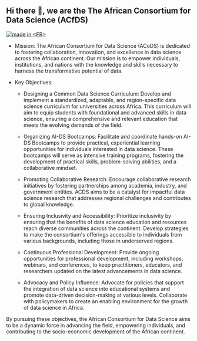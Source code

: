 

## Hi there 👋, we are the The African Consortium for Data Science (ACfDS)       

<a href="https://github.com/pedromxavier/flag-badges">
    <img src="https://raw.githubusercontent.com/pedromxavier/flag-badges/main/badges/<country code>.svg" alt="made in <FR>">
</a>



* Mission:
The African Consortium for Data Science (ACoDS) is dedicated to fostering collaboration, innovation, and excellence in data science across the African continent. Our mission is to empower individuals, institutions, and nations with the knowledge and skills necessary to harness the transformative potential of data.

* Key Objectives:

    + Designing a Common Data Science Curriculum:
    Develop and implement a standardized, adaptable, and region-specific data science curriculum for universities across Africa. This curriculum will aim to equip students with foundational and advanced skills in data science, ensuring a comprehensive and relevant education that meets the evolving demands of the field.

    + Organizing AI-DS Bootcamps:
    Facilitate and coordinate hands-on AI-DS Bootcamps to provide practical, experiential learning opportunities for individuals interested in data science. These bootcamps will serve as intensive training programs, fostering the development of practical skills, problem-solving abilities, and a collaborative mindset.

    + Promoting Collaborative Research:
    Encourage collaborative research initiatives by fostering partnerships among academia, industry, and government entities. ACDS aims to be a catalyst for impactful data science research that addresses regional challenges and contributes to global knowledge.

    + Ensuring Inclusivity and Accessibility:
    Prioritize inclusivity by ensuring that the benefits of data science education and resources reach diverse communities across the continent. Develop strategies to make the consortium's offerings accessible to individuals from various backgrounds, including those in underserved regions.

    + Continuous Professional Development:
    Provide ongoing opportunities for professional development, including workshops, webinars, and conferences, to keep practitioners, educators, and researchers updated on the latest advancements in data science.

    + Advocacy and Policy Influence:
    Advocate for policies that support the integration of data science into educational systems and promote data-driven decision-making at various levels. Collaborate with policymakers to create an enabling environment for the growth of data science in Africa.

By pursuing these objectives, the African Consortium for Data Science aims to be a dynamic force in advancing the field, empowering individuals, and contributing to the socio-economic development of the African continent.




<!--

**Here are some ideas to get you started:**

🙋‍♀️ The African Consortium for Data Science (ACoDS) is dedicated to fostering collaboration, innovation, and excellence in data science across the African continent. Our mission is to empower individuals, institutions, and nations with the knowledge and skills necessary to harness the transformative potential of data. We focus on designing comprehensive data science curricula, organizing AI-DS bootcamps, and promoting collaborative research initiatives to address regional challenges. 
ACoDS is committed to inclusivity, accessibility, and continuous professional development in the dynamic field of data science.
🌈 Contribution guidelines - how can the community get involved?
👩‍💻 Useful resources - where can the community find your docs? Is there anything else the community should know?
🍿 Fun facts - what does your team eat for breakfast?
🧙 Remember, you can do mighty things with the power of [Markdown](https://docs.github.com/github/writing-on-github/getting-started-with-writing-and-formatting-on-github/basic-writing-and-formatting-syntax)
-->
